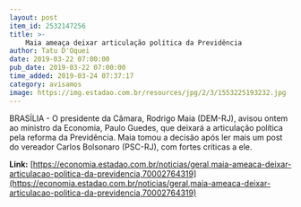 ```yaml
---
layout: post
item_id: 2532147256
title: >-
    Maia ameaça deixar articulação política da Previdência
author: Tatu D'Oquei
date: 2019-03-22 07:00:00
pub_date: 2019-03-22 07:00:00
time_added: 2019-03-24 07:37:17
category: avisamos
image: https://img.estadao.com.br/resources/jpg/2/3/1553225193232.jpg
---
```


BRASÍLIA - O presidente da Câmara, Rodrigo Maia (DEM-RJ), avisou ontem ao ministro da Economia, Paulo Guedes, que deixará a articulação política pela reforma da Previdência. Maia tomou a decisão após ler mais um post do vereador Carlos Bolsonaro (PSC-RJ), com fortes críticas a ele.

**Link:** [https://economia.estadao.com.br/noticias/geral,maia-ameaca-deixar-articulacao-politica-da-previdencia,70002764319](https://economia.estadao.com.br/noticias/geral,maia-ameaca-deixar-articulacao-politica-da-previdencia,70002764319)

